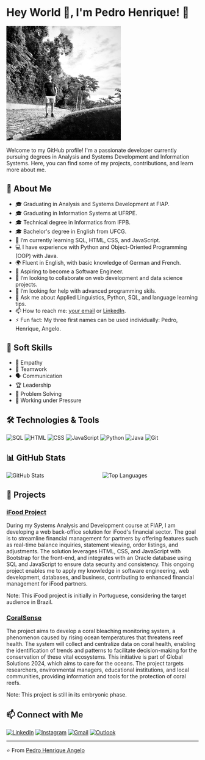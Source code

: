 # Hey World 🥰, I'm Pedro Henrique! 👋 

<img src="https://github.com/PedroHenriqueBarros/PedroHenriqueBarros/blob/main/WhatsApp%20Image%202024-06-03%20at%2023.29.36.jpeg?raw=true" alt="Profile Banner" width="300"/>

Welcome to my GitHub profile! I'm a passionate developer currently pursuing degrees in Analysis and Systems Development and Information Systems. Here, you can find some of my projects, contributions, and learn more about me.

## 🚀 About Me

- 🎓 Graduating in Analysis and Systems Development at FIAP.
- 🎓 Graduating in Information Systems at UFRPE.
- 🎓 Technical degree in Informatics from IFPB.
- 🎓 Bachelor's degree in English from UFCG.
- 🌱 I’m currently learning SQL, HTML, CSS, and JavaScript.
- 💻 I have experience with Python and Object-Oriented Programming (OOP) with Java.
- 🌍 Fluent in English, with basic knowledge of German and French.
- 🎯 Aspiring to become a Software Engineer.
- 👯 I’m looking to collaborate on web development and data science projects.
- 🤔 I’m looking for help with advanced programming skils.
- 💬 Ask me about Applied Linguistics, Python, SQL, and language learning tips.
- 📫 How to reach me: [your email](mailto:pedro.henriques10@hotmail.com) or [LinkedIn](https://www.linkedin.com/in/pedro-henriques-barros-779617206/).
- ⚡ Fun fact: My three first names can be used individually: Pedro, Henrique, Angelo.

## 💼 Soft Skills

- 🤝 Empathy
- 🌟 Teamwork
- 🗣️ Communication
- 🏆 Leadership
- 🧩 Problem Solving
- 💪 Working under Pressure

## 🛠️ Technologies & Tools

![SQL](https://img.shields.io/badge/-SQL-4479A1?style=flat&logo=postgresql&logoColor=white)
![HTML](https://img.shields.io/badge/-HTML5-E34F26?style=flat&logo=html5&logoColor=white)
![CSS](https://img.shields.io/badge/-CSS3-1572B6?style=flat&logo=css3&logoColor=white)
![JavaScript](https://img.shields.io/badge/-JavaScript-F7DF1E?style=flat&logo=javascript&logoColor=black)
![Python](https://img.shields.io/badge/-Python-3776AB?style=flat&logo=python&logoColor=white)
![Java](https://img.shields.io/badge/-Java-007396?style=flat&logo=java&logoColor=white)
![Git](https://img.shields.io/badge/-Git-F05032?style=flat&logo=git&logoColor=white)

## 📊 GitHub Stats

<div style="display: flex; flex-direction: row;">
  <img src="https://github-readme-stats.vercel.app/api?username=PedroHenriqueBarros&show_icons=true&theme=radical" alt="GitHub Stats" style="width: 50%;"/>
  <img src="https://github-readme-stats.vercel.app/api/top-langs/?username=PedroHenriqueBarros&layout=compact&theme=radical" alt="Top Languages" style="width: 50%;"/>
</div>

<!-- ## 📝 Latest Blog Posts -->

<!-- BLOG-POST-LIST:START --
- [Title of Your Latest Post](url-to-your-latest-post)
- [Title of Another Post](url-to-another-post)
<!-- BLOG-POST-LIST:END -->

## 📂 Projects

### [iFood Project](https://github.com/PedroHenriqueBarros/iFood-Project)

During my Systems Analysis and Development course at FIAP, I am developing a web back-office solution for iFood's financial sector. The goal is to streamline financial management for partners by offering features such as real-time balance inquiries, statement viewing, order listings, and adjustments. The solution leverages HTML, CSS, and JavaScript with Bootstrap for the front-end, and integrates with an Oracle database using SQL and JavaScript to ensure data security and consistency. This ongoing project enables me to apply my knowledge in software engineering, web development, databases, and business, contributing to enhanced financial management for iFood partners.

Note: This iFood project is initially in Portuguese, considering the target audience in Brazil.

### [CoralSense](url-to-project-repo)

The project aims to develop a coral bleaching monitoring system, a phenomenon caused by rising ocean temperatures that threatens reef health. The system will collect and centralize data on coral health, enabling the identification of trends and patterns to facilitate decision-making for the conservation of these vital ecosystems. This initiative is part of Global Solutions 2024, which aims to care for the oceans. The project targets researchers, environmental managers, educational institutions, and local communities, providing information and tools for the protection of coral reefs. 

Note: This project is still in its embryonic phase.

## 📫 Connect with Me

[![LinkedIn](https://img.shields.io/badge/-LinkedIn-0077B5?style=flat&logo=LinkedIn&logoColor=white)](https://www.linkedin.com/in/pedro-henriques-barros-779617206/)
[![Instagram](https://img.shields.io/badge/-Instagram-E4405F?style=flat&logo=Instagram&logoColor=white)](https://www.instagram.com/pbarros.ti/)
[![Gmail](https://img.shields.io/badge/-Gmail-D14836?style=flat&logo=Gmail&logoColor=white)](mailto:pedro.barros@ufrpe.br)
[![Outlook](https://img.shields.io/badge/-Outlook-0078D4?style=flat&logo=Microsoft&logoColor=white)](mailto:pedro.henriques10@hotmail.com)

<!--[![Personal Website](https://img.shields.io/badge/-Website-000000?style=flat&logo=About.me&logoColor=white)](url-to-your-website) -->

---

⭐️ From [Pedro Henrique Angelo](https://github.com/PedroHenriqueBarros)
